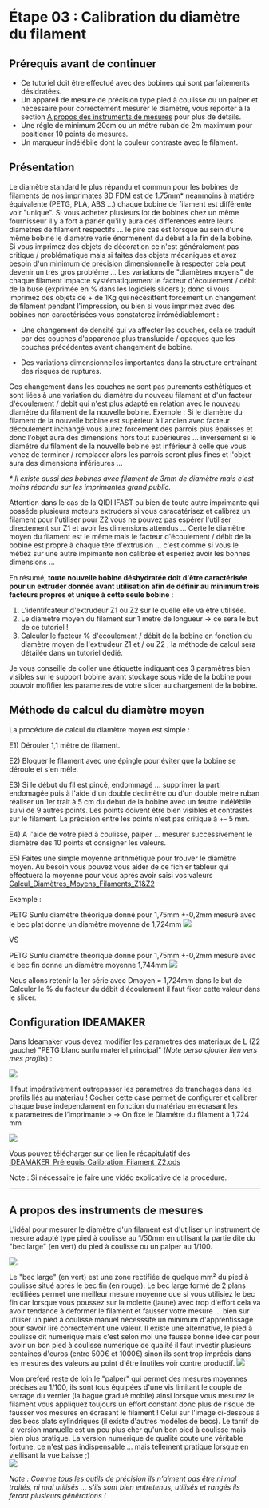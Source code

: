 # Étape 03 : Calibration du diamètre du filament

## Prérequis avant de continuer
- Ce tutoriel doit être effectué avec des bobines qui sont parfaitements désidratées.
- Un appareil de mesure de précision type pied à coulisse ou un palper et nécessaire pour correctement mesurer le diamétre, vous reporter à la section [A propos des instruments de mesures](https://github.com/sudtek/IMPRIMANTES_3D/blob/main/QIDI/IFAST/CALIBRATION/Etape%2003/Etape_03.md#a-propos-des-instruments-de-mesures) pour plus de détails.
- Une régle de minimum 20cm ou un métre ruban de 2m maximum pour positioner 10 points de mesures.
- Un marqueur indélébile dont la couleur contraste avec le filament. 

## Présentation
Le diamètre standard le plus répandu et commun pour les bobines de filaments de nos imprimates 3D FDM est de 1.75mm* néanmoins à matiére équivalente (PETG, PLA, ABS ...) chaque bobine de filament est différente voir "unique". Si vous achetez plusieurs lot de bobines chez un même fournisseur il y a fort à parier qu'il y aura des differences entre leurs diametres de filament respectifs ... le pire cas est lorsque au sein d'une même bobine le diametre varie énormenent du début à la fin de la bobine. Si vous imprimez des objets de décoration ce n'est généralement pas critique / problématique mais si faites des objets mécaniques et avez besoin d'un minimum de précision dimensionnelle à respecter cela peut devenir un trés gros probléme ... Les variations de "diamètres moyens" de chaque filament impacte systématiquement le facteur d'écoulement / débit de la buse (exprimée en % dans les logiciels slicers ); donc si vous imprimez des objets de + de 1Kg qui nécèsittent forcément un changement de filament pendant l'impression, ou bien si vous imprimez avec des bobines non caractérisées vous constaterez irrémédiablement :

- Une changement de densité qui va affecter les couches, cela se traduit par des couches d'apparence plus translucide / opaques que les couches précédentes avant changement de bobine.
  
- Des variations dimensionnelles importantes dans la structure entrainant des risques de ruptures.

Ces changement dans les couches ne sont pas purements esthétiques et sont liées à une variation du diamètre du nouveau filament et d'un facteur d'écoulement / debit qui n'est plus adapté en relation avec le nouveau diamétre du filament de la nouvelle bobine. Exemple : Si le diamètre du filament de la nouvelle bobine est supèrieur à l'ancien avec facteur découlement inchangé vous aurez forcément des parrois plus épaisses et donc l'objet aura des dimensions hors tout supèrieures ... inversement si le diamétre du filament de la nouvelle bobine est inférieur à celle que vous venez de terminer / remplacer alors les parrois seront plus fines et l'objet aura des dimensions inférieures ... 

_* Il existe aussi des bobines avec filament de 3mm de diamètre mais c'est moins répandu sur les imprimantes grand public._

Attention dans le cas de la QIDI IFAST ou bien de toute autre imprimante qui posséde plusieurs moteurs extruders si vous caracatérisez et calibrez un filament pour l'utiliser pour Z2 vous ne pouvez pas espérer l'utiliser directement sur Z1 et avoir les dimensions attendus ... Certe le diamètre moyen du filament est le même mais le facteur d'écoulement / débit de la bobine est propre à chaque tête d'extrusion ... c'est comme si vous le mètiez sur une autre impimante non calibrée et espèriez avoir les bonnes dimensions ...

En résumé, **toute nouvelle bobine déshydratée doit d'être caractérisée pour un extruder donnée avant utilisation afin de définir au minimum trois facteurs propres et unique à cette seule bobine** :
1) L'identifcateur d'extrudeur Z1 ou Z2 sur le quelle elle va être utilisée. 
2) Le diamètre moyen du filament sur 1 metre de longueur -> ce sera le but de ce tutoriel !
3) Calculer le facteur % d'écoulement / débit de la bobine en fonction du diamètre moyen de l'extrudeur Z1 et / ou Z2 , la méthode de calcul sera détailée dans un tutoriel dédié.

Je vous conseille de coller une étiquette indiquant ces 3 paramètres bien visibles sur le support bobine avant stockage sous vide de la bobine pour pouvoir mofifier les parametres de votre slicer au chargement de la bobine.

## Méthode de calcul du diamètre moyen

La procédure de calcul du diamètre moyen est simple :

E1) Dérouler 1,1 mètre de filament.

E2) Bloquer le filament avec une épingle pour éviter que la bobine se déroule et s'en mêle.

E3) Si le début du fil est pincé, endommagé ... supprimer la parti endomagée puis à l'aide d'un double decimètre ou d'un double mètre ruban réaliser un 1er trait à 5 cm du debut de la bobine avec un feutre indélébile suivi de 9 autres points. Les points doivent être bien visibles et contrastés sur le filament. La précision entre les points n'est pas critique à +- 5 mm. 

E4) A l'aide de votre pied à coulisse, palper ... mesurer successivement le diamètre des 10 points et consigner les valeurs.

E5) Faites une simple moyenne arithmétique pour trouver le diamètre moyen. Au besoin vous pouvez vous aider de ce fichier tableur qui effectuera la moyenne pour vous aprés avoir saisi vos valeurs [Calcul_Diamètres_Moyens_Filaments_Z1&Z2](https://github.com/sudtek/IMPRIMANTES_3D/blob/0d3eb917c344bd84f99bd5797aadb5fb99b3cbc7/QIDI/IFAST/CALIBRATION/Etape%2003/Calcul_Diam%C3%A8tres_Moyens_Filaments_Z1%26Z2.ods)

Exemple : 

PETG Sunlu diamètre théorique donné pour 1,75mm +-0,2mm mesuré avec le bec plat donne un diamètre moyenne de 1,724mm
![](https://github.com/sudtek/IMPRIMANTES_3D/blob/1949d0320007ef1ac88599cf782de5bff678bacf/QIDI/IFAST/CALIBRATION/Etape%2003/media/Exemple_Mes_mesures_Diametre_filament_PETG_Z2_bec_large_OK.png)

VS

PETG Sunlu diamètre théorique donné pour 1,75mm +-0,2mm mesuré avec le bec fin donne un diamètre moyenne 1,744mm
![](https://github.com/sudtek/IMPRIMANTES_3D/blob/1949d0320007ef1ac88599cf782de5bff678bacf/QIDI/IFAST/CALIBRATION/Etape%2003/media/Exemple_Mes_mesures_Diametre_filament_PETG_Z2_bec_Fin_NOK.png)

Nous allons retenir la 1er série avec Dmoyen = 1,724mm dans le but de Calculer le % du facteur du débit d'écoulement  il faut fixer cette valeur dans le slicer.

## Configuration IDEAMAKER

Dans Ideamaker vous devez modifier les parametres des materiaux de L (Z2 gauche) "PETG blanc sunlu materiel principal" (_Note perso ajouter lien vers mes profils_) :

![](https://github.com/sudtek/IMPRIMANTES_3D/blob/9c71bebcd73ebe26cbfa5ed9e6e1c0c3ab731e08/QIDI/IFAST/CALIBRATION/Etape%2003/media/IDEAMAKER_configurer_extrudeur_gauche.png)

Il faut impérativement outrepasser les parametres de tranchages dans les profils liés au materiau ! Cocher cette case permet de configurer et calibrer chaque buse independament en fonction du matériau en écrasant les « parametres de l’imprimante » -> On fixe le Diamétre du filament à 1,724 mm

![](https://github.com/sudtek/IMPRIMANTES_3D/blob/9c71bebcd73ebe26cbfa5ed9e6e1c0c3ab731e08/QIDI/IFAST/CALIBRATION/Etape%2003/media/IDEAMAKER_Fixer_Diametre_moyen_filament.png)

Vous pouvez télécharger sur ce lien le récapitulatif des [IDEAMAKER_Prérequis_Calibration_Filament_Z2.ods](https://github.com/sudtek/IMPRIMANTES_3D/blob/76d8e661b3302f08bcbbb2e3dc6a70d64314f03e/QIDI/IFAST/CALIBRATION/Etape%2003/media/IDEAMAKER_Pr%C3%A9requis_Calibration_Filament_Z2.ods)

Note : Si nécessaire je faire une vidéo explicative de la procédure.

---------

## A propos des instruments de mesures
L'idéal pour mesurer le diamètre d'un filament est d'utiliser un instrument de mesure adapté type pied à coulisse au 1/50mm en utilisant la partie dite du "bec large" (en vert) du pied à coulisse ou un palper au 1/100.

![](https://github.com/sudtek/IMPRIMANTES_3D/blob/e99904c9acdcf9f56b102b82c60a71e22e481a74/QIDI/IFAST/CALIBRATION/Etape%2003/media/pied_coulisse_manuel_bec_etroit.png)


Le "bec large" (en vert) est une zone rectifiée de quelque mm² du pied à coulisse situé aprés le bec fin (en rouge). Le bec large formé de 2 plans rectifiées permet une meilleur mesure moyenne que si vous utilisiez le bec fin car lorsque vous poussez sur la molette (jaune) avec trop d'effort cela va avoir tendance à deformer le filament et fausser votre mesure ... bien sur utiliser un pied à coulisse manuel nécesssite un minimum d'apprentissage pour savoir lire correctement une valeur. Il existe une alternative, le pied à coulisse dit numérique mais c'est selon moi une fausse bonne idée car pour avoir un bon pied à coulisse numerique de qualité il faut investir plusieurs centaines d'euros (entre 500€ et 1000€) sinon ils sont trop imprécis dans les mesures des valeurs au point d'être inutiles voir contre productif.
![](https://github.com/sudtek/IMPRIMANTES_3D/blob/427b35bd2aba677db02372aaf2093f94eb496b77/QIDI/IFAST/CALIBRATION/Etape%2003/media/pied_coulisse_numerique.png)

Mon preferé reste de loin le "palper" qui permet des mesures moyennes précises au 1/100, ils sont tous équipées d'une vis limitant le couple de serrage du vernier (la bague gradué mobile) ainsi lorsque vous mesurez le filament vous appliquez toujours un effort constant donc plus de risque de fausser vos mesures en écrasant le filament ! Celui sur l'image ci-dessous à des becs plats cylindriques (il existe d'autres modéles de becs). Le tarrif de la version manuelle est un peu plus cher qu'un bon pied à coulisse mais bien plus pratique. La version numérique de qualité coute une véritable fortune, ce n'est pas indispensable ... mais tellement pratique lorsque en viellisant la vue baisse ;)  
![](https://github.com/sudtek/IMPRIMANTES_3D/blob/427b35bd2aba677db02372aaf2093f94eb496b77/QIDI/IFAST/CALIBRATION/Etape%2003/media/palper.png)

_Note : Comme tous les outils de précision ils n'aiment pas être ni mal traités, ni mal utilisés ... s'ils sont bien entretenus, utilisés et rangés ils feront plusieurs générations !_





  





